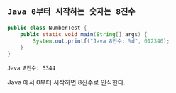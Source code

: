 ## `Java 0부터 시작하는 숫자는 8진수`

```java
public class NumberTest {
    public static void main(String[] args) {
        System.out.printf("Java 8진수: %d", 012340);
    }
}
```
```
Java 8진수: 5344
```

Java 에서 0부터 시작하면 8진수로 인식한다.